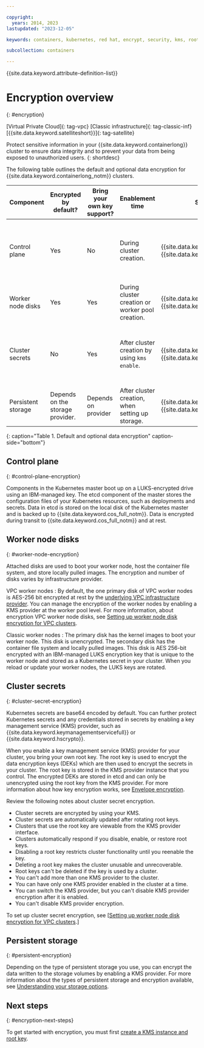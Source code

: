 ```yaml
---

copyright: 
  years: 2014, 2023
lastupdated: "2023-12-05"

keywords: containers, kubernetes, red hat, encrypt, security, kms, root key, crk

subcollection: containers

---
```


{{site.data.keyword.attribute-definition-list}}


# Encryption overview
{: #encryption}

[Virtual Private Cloud]{: tag-vpc} [Classic infrastructure]{: tag-classic-inf} [{{site.data.keyword.satelliteshort}}]{: tag-satellite}

Protect sensitive information in your {{site.data.keyword.containerlong}} cluster to ensure data integrity and to prevent your data from being exposed to unauthorized users.
{: shortdesc}

The following table outlines the default and optional data encryption for {{site.data.keyword.containerlong_notm}} clusters.


| Component | Encrypted by default? | Bring your own key support? | Enablement time | Supported KMS providers | Cross account support? |
| --- | --- | --- | --- | --- | --- |
| Control plane | Yes | No | During cluster creation. | {{site.data.keyword.hscrypto}}  \n {{site.data.keyword.keymanagementserviceshort}} | Cross account supported for Classic and VPC clusters only. | N/A | No |
| Worker node disks | Yes | Yes | During cluster creation or worker pool creation. | {{site.data.keyword.hscrypto}}  \n {{site.data.keyword.keymanagementserviceshort}} | Yes |
| Cluster secrets | No | Yes | After cluster creation by using `kms enable`. | {{site.data.keyword.hscrypto}}  \n {{site.data.keyword.keymanagementserviceshort}} | Cross account supported for Classic and VPC clusters only. |
| Persistent storage | Depends on the storage provider. | Depends on provider | After cluster creation, when setting up storage. | {{site.data.keyword.hscrypto}}  \n {{site.data.keyword.keymanagementserviceshort}} | Depends on the storage provider. |
{: caption="Table 1. Default and optional data encryption" caption-side="bottom"}



## Control plane
{: #control-plane-encryption}

Components in the Kubernetes master boot up on a LUKS-encrypted drive using an IBM-managed key. The etcd component of the master stores the configuration files of your Kubernetes resources, such as deployments and secrets. Data in etcd is stored on the local disk of the Kubernetes master and is backed up to {{site.data.keyword.cos_full_notm}}. Data is encrypted during transit to {{site.data.keyword.cos_full_notm}} and at rest. 



## Worker node disks
{: #worker-node-encryption}

Attached disks are used to boot your worker node, host the container file system, and store locally pulled images. The encryption and number of disks varies by infrastructure provider.

VPC worker nodes
:   By default, the one primary disk of VPC worker nodes is AES-256 bit encrypted at rest by the [underlying VPC infrastructure provider](/docs/vpc?topic=vpc-block-storage-about#vpc-storage-encryption). You can manage the encryption of the worker nodes by enabling a KMS provider at the worker pool level. For more information, about encryption VPC worker node disks, see [Setting up worker node disk encryption for VPC clusters](/docs/containers?topic=containers-encryption-vpc-worker-disks).

Classic worker nodes
:   The primary disk has the kernel images to boot your worker node. This disk is unencrypted. The secondary disk has the container file system and locally pulled images. This disk is AES 256-bit encrypted with an IBM-managed LUKS encryption key that is unique to the worker node and stored as a Kubernetes secret in your cluster. When you reload or update your worker nodes, the LUKS keys are rotated.




## Cluster secrets
{: #cluster-secret-encryption}

Kubernetes secrets are base64 encoded by default. You can further protect Kubernetes secrets and any credentials stored in secrets by enabling a key management service (KMS) provider, such as {{site.data.keyword.keymanagementservicefull}} or {{site.data.keyword.hscrypto}}.

When you enable a key management service (KMS) provider for your cluster, you bring your own root key. The root key is used to encrypt the data encryption keys (DEKs) which are then used to encrypt the secrets in your cluster. The root key is stored in the KMS provider instance that you control. The encrypted DEKs are stored in etcd and can only be unencrypted using the root key from the KMS provider. For more information about how key encryption works, see [Envelope encryption](/docs/key-protect?topic=key-protect-envelope-encryption).

Review the following notes about cluster secret encryption.
- Cluster secrets are encrypted by using your KMS.
- Cluster secrets are automatically updated after rotating root keys.
- Clusters that use the root key are viewable from the KMS provider interface.
- Clusters automatically respond if you disable, enable, or restore root keys.
- Disabling a root key restricts cluster functionality until you reenable the key.
- Deleting a root key makes the cluster unusable and unrecoverable.
- Root keys can't be deleted if the key is used by a cluster.
- You can't add more than one KMS provider to the cluster.
- You can have only one KMS provider enabled in the cluster at a time. 
- You can switch the KMS provider, but you can't disable KMS provider encryption after it is enabled.
- You can't disable KMS provider encryption.


To set up cluster secret encryption, see [[Setting up worker node disk encryption for VPC clusters](/docs/containers?topic=containers-encryption-secrets).]


## Persistent storage
{: #persistent-encryption}

Depending on the type of persistent storage you use, you can encrypt the data written to the storage volumes by enabling a KMS provider. For more information about the types of persistent storage and encryption available, see [Understanding your storage options](/docs/containers?topic=containers-storage-plan).


## Next steps
{: #encryption-next-steps}

To get started with encryption, you must first [create a KMS instance and root key](/docs/openshift?topic=openshift-encryption-setup).

